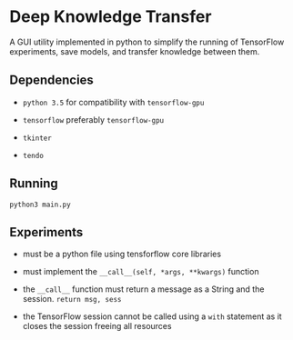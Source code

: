 # Deep Knowledge Transfer
A GUI utility implemented in python to simplify the running of TensorFlow experiments, save models, and transfer knowledge between them.

## Dependencies
* `python 3.5` for compatibility with `tensorflow-gpu`

* `tensorflow` preferably `tensorflow-gpu`

* `tkinter`

* `tendo`

## Running
`python3 main.py`

## Experiments
* must be a python file using tensforflow core libraries

* must implement the `__call__(self, *args, **kwargs)` function

* the `__call__` function must return a message as a String and the session. `return msg, sess`

* the TensorFlow session cannot be called using a `with` statement as it closes the session freeing all resources
